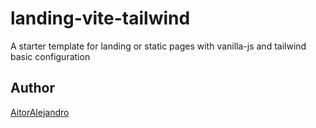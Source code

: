 # landing-vite-tailwind

A starter template for landing or static pages with vanilla-js and tailwind basic configuration

## Author

[AitorAlejandro](https://github.com/AitorAlejandro)

